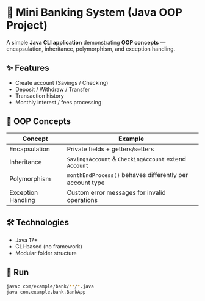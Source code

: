 # 🏦 Mini Banking System (Java OOP Project)

A simple **Java CLI application** demonstrating **OOP concepts** — encapsulation, inheritance, polymorphism, and exception handling.

## ✨ Features
- Create account (Savings / Checking)
- Deposit / Withdraw / Transfer
- Transaction history
- Monthly interest / fees processing

## 🧩 OOP Concepts
| Concept | Example |
|----------|----------|
| Encapsulation | Private fields + getters/setters |
| Inheritance | `SavingsAccount` & `CheckingAccount` extend `Account` |
| Polymorphism | `monthEndProcess()` behaves differently per account type |
| Exception Handling | Custom error messages for invalid operations |

## 🛠️ Technologies
- Java 17+
- CLI-based (no framework)
- Modular folder structure

## 🚀 Run
```bash
javac com/example/bank/**/*.java
java com.example.bank.BankApp
```
